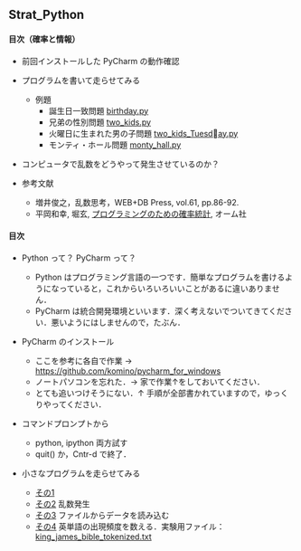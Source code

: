 ## Strat_Python


####  目次（確率と情報）

- 前回インストールした PyCharm の動作確認

- プログラムを書いて走らせてみる
  - 例題
    - 誕生日一致問題  [birthday.py](birthday.py)
    - 兄弟の性別問題 [two_kids.py](two_kids.py)
    - 火曜日に生まれた男の子問題 [two_kids_Tuesday.py](two_kids_Tuesday.py)
    - モンティ・ホール問題  [monty_hall.py](monty_hall.py)

- コンピュータで乱数をどうやって発生させているのか？


- 参考文献
  - 増井俊之，乱数思考，WEB+DB Press, vol.61, pp.86-92. 
  - 平岡和幸, 堀玄, [プログラミングのための確率統計](http://www.amazon.co.jp/%E3%83%97%E3%83%AD%E3%82%B0%E3%83%A9%E3%83%9F%E3%83%B3%E3%82%B0%E3%81%AE%E3%81%9F%E3%82%81%E3%81%AE%E7%A2%BA%E7%8E%87%E7%B5%B1%E8%A8%88-%E5%B9%B3%E5%B2%A1-%E5%92%8C%E5%B9%B8/dp/4274067750#), オーム社



####  目次

- Python って？ PyCharm って？ 
  - Python はプログラミング言語の一つです．簡単なプログラムを書けるようになっていると，これからいろいろいいことがあるに違いありません．
  - PyCharm は統合開発環境といいます．深く考えないでついてきてください．悪いようにはしませんので，たぶん．

- PyCharm のインストール
  - ここを参考に各自で作業 → https://github.com/komino/pycharm_for_windows 
  - ノートパソコンを忘れた．→ 家で作業↑をしておいてください．
  - とても追いつけそうにない．↑ 手順が全部書かれていますので，ゆっくりやってください．


- コマンドプロンプトから
  - python, ipython 両方試す
  - quit() か，Cntr-d で終了．


- 小さなプログラムを走らせてみる
  - [その1](ss001.py)
  - [その2](ss002.py)   乱数発生
  - [その3](ss102.py)   ファイルからデータを読み込む
  - [その4](ss201.py)  英単語の出現頻度を数える．実験用ファイル：[king_james_bible_tokenized.txt](http://www.cs.miyazaki-u.ac.jp/~date/lectures/ruby/king_james_bible_tokenized.txt)
  


